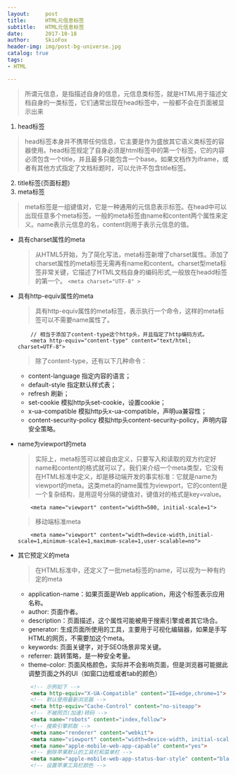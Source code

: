 ```yaml
---
layout:     post
title:      HTML元信息标签
subtitle:   HTML元信息标签
date:       2017-10-18
author:     SkioFox
header-img: img/post-bg-universe.jpg
catalog: true
tags:
- HTML

---
```


> 所谓元信息，是指描述自身的信息，元信息类标签，就是HTML用于描述文档自身的一类标签，它们通常出现在head标签中，一般都不会在页面被显示出来

1. head标签

> head标签本身并不携带任何信息，它主要是作为盛放其它语义类标签的容器使用。head标签规定了自身必须是html标签中的第一个标签，它的内容必须包含一个title，并且最多只能包含一个base。如果文档作为iframe，或者有其他方式指定了文档标题时，可以允许不包含title标签。

2. title标签(页面标题)
3. meta标签
> meta标签是一组键值对，它是一种通用的元信息表示标签。在head中可以出现任意多个meta标签。一般的meta标签由name和content两个属性来定义。name表示元信息的名，content则用于表示元信息的值。
- 具有charset属性的meta
    > 从HTML5开始，为了简化写法，meta标签新增了charset属性。添加了charset属性的meta标签无需再有name和content。charset型meta标签非常关键，它描述了HTML文档自身的编码形式,一般放在headd标签的第一个。
`<meta charset="UTF-8" >`
- 具有http-equiv属性的meta
    > 具有http-equiv属性的meta标签，表示执行一个命令，这样的meta标签可以不需要name属性了。

    ```
        // 相当于添加了content-type这个http头，并且指定了http编码方式。
        <meta http-equiv="content-type" content="text/html; charset=UTF-8">
    ```
    > 除了content-type，还有以下几种命令：

    - content-language 指定内容的语言；
    - default-style 指定默认样式表；
    - refresh 刷新；
    - set-cookie 模拟http头set-cookie，设置cookie；
    - x-ua-compatible 模拟http头x-ua-compatible，声明ua兼容性；
    - content-security-policy 模拟http头content-security-policy，声明内容安全策略。
- name为viewport的meta
    > 实际上，meta标签可以被自由定义，只要写入和读取的双方约定好name和content的格式就可以了。我们来介绍一个meta类型，它没有在HTML标准中定义，却是移动端开发的事实标准：它就是name为viewport的meta。这类meta的name属性为viewport，它的content是一个复杂结构，是用逗号分隔的键值对，键值对的格式是key=value。

    ```
        <meta name="viewport" content="width=500, initial-scale=1">
    ```
    > 移动端标准meta

    ```
        <meta name="viewport" content="width=device-width,initial-scale=1,minimum-scale=1,maximum-scale=1,user-scalable=no">
    ```
- 其它预定义的meta

    > 在HTML标准中，还定义了一批meta标签的name，可以视为一种有约定的meta

    - application-name：如果页面是Web application，用这个标签表示应用名称。
    - author: 页面作者。
    - description：页面描述，这个属性可能被用于搜索引擎或者其它场合。
    - generator: 生成页面所使用的工具，主要用于可视化编辑器，如果是手写HTML的网页，不需要加这个meta。
    - keywords: 页面关键字，对于SEO场景非常关键。
    - referrer: 跳转策略，是一种安全考量。
    - theme-color: 页面风格颜色，实际并不会影响页面，但是浏览器可能据此调整页面之外的UI（如窗口边框或者tab的颜色）

    ```html
        <!-- 示例如下 -->
        <meta http-equiv="X-UA-Compatible" content="IE=edge,chrome=1">
        <!-- 默认使用最新浏览器 -->
        <meta http-equiv="Cache-Control" content="no-siteapp">
        <!-- 不被网页(加速)转码 -->
        <meta name="robots" content="index,follow">
        <!-- 搜索引擎抓取 -->
        <meta name="renderer" content="webkit">
        <meta name="viewport" content="width=device-width, initial-scale=1, maximum-scale=1, minimum-scale=1, user-scalable=no, minimal-ui">
        <meta name="apple-mobile-web-app-capable" content="yes">
        <!-- 删除苹果默认的工具栏和菜单栏 -->
        <meta name="apple-mobile-web-app-status-bar-style" content="black-translucent">
        <!-- 设置苹果工具栏颜色 -->
    ```















